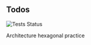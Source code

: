 ## Todos

![Tests Status](https://github.com/math-dev-24/archi-hexa-todo-practice/actions/workflows/test.yml/badge.svg)

Architecture hexagonal practice